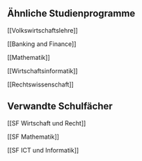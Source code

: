 ## Ähnliche Studienprogramme
[[Volkswirtschaftslehre]]

[[Banking and Finance]]

[[Mathematik]]

[[Wirtschaftsinformatik]]

[[Rechtswissenschaft]]
## Verwandte Schulfächer
[[SF Wirtschaft und Recht]]

[[SF Mathematik]]

[[SF ICT und Informatik]]